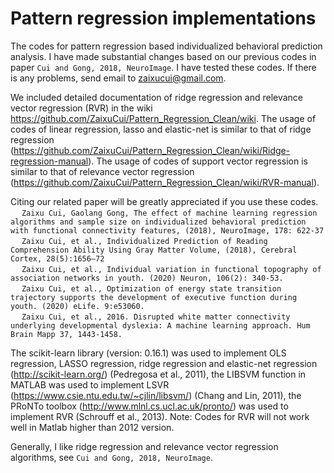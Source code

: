 # Pattern regression implementations

The codes for pattern regression based individualized behavioral prediction analysis. I have made substantial changes based on our previous codes in paper ```Cui and Gong, 2018, NeuroImage```. I have tested these codes. If there is any problems, send email to zaixucui@gmail.com.

We included detailed documentation of ridge regression and relevance vector regression (RVR) in the wiki https://github.com/ZaixuCui/Pattern_Regression_Clean/wiki.
The usage of codes of linear regression, lasso and elastic-net is similar to that of ridge regression (https://github.com/ZaixuCui/Pattern_Regression_Clean/wiki/Ridge-regression-manual).
The usage of codes of support vector regression is similar to that of relevance vector regression (https://github.com/ZaixuCui/Pattern_Regression_Clean/wiki/RVR-manual).

Citing our related paper will be greatly appreciated if you use these codes.
<br>&emsp; ```Zaixu Cui, Gaolang Gong, The effect of machine learning regression algorithms and sample size on individualized behavioral prediction with functional connectivity features, (2018), NeuroImage, 178: 622-37```
<br>&emsp; ```Zaixu Cui, et al., Individualized Prediction of Reading Comprehension Ability Using Gray Matter Volume, (2018), Cerebral Cortex, 28(5):1656–72```
<br>&emsp; ```Zaixu Cui, et al., Individual variation in functional topography of association networks in youth. (2020) Neuron, 106(2): 340-53.```
<br>&emsp; ```Zaixu Cui, et al., Optimization of energy state transition trajectory supports the development of executive function during youth. (2020) eLife. 9:e53060. ```
<br>&emsp; ```Zaixu Cui, et al., 2016. Disrupted white matter connectivity underlying developmental dyslexia: A machine learning approach. Hum Brain Mapp 37, 1443-1458.```

The scikit-learn library (version: 0.16.1) was used to implement OLS regression, LASSO regression, ridge regression and elastic-net regression (http://scikit-learn.org/) (Pedregosa et al., 2011), the LIBSVM function in MATLAB was used to implement LSVR (https://www.csie.ntu.edu.tw/~cjlin/libsvm/) (Chang and Lin, 2011), the PRoNTo toolbox (http://www.mlnl.cs.ucl.ac.uk/pronto/) was used to implement RVR (Schrouff et al., 2013). 
Note: Codes for RVR will not work well in Matlab higher than 2012 version.

Generally, I like ridge regression and relevance vector regression algorithms, see ```Cui and Gong, 2018, NeuroImage```.
